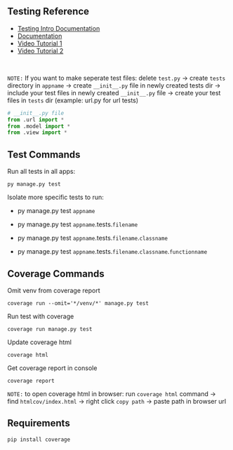 ## Testing Reference

* <a href="https://docs.djangoproject.com/en/5.0/intro/tutorial05/" target="_blank">Testing Intro Documentation</a>
* <a href="https://docs.djangoproject.com/en/5.0/topics/testing/" target="_blank">Documentation</a>
* <a href="https://www.youtube.com/watch?v=swEjbCW9XDY&list=PLOLrQ9Pn6cay7t8VZ3wmn6QdAxzTx60F3&index=1" target="_blank">Video Tutorial 1</a>
* <a href="https://www.youtube.com/watch?v=GBgRMdjAx_c&list=PLOLrQ9Pn6cay7t8VZ3wmn6QdAxzTx60F3&index=2" target="_blank">Video Tutorial 2</a>
<!-- * <a href="" target="_blank">Template</a> -->

<br>

`NOTE:` If you want to make seperate test files: delete `test.py` -> create `tests` directory in `appname` -> create `__init__.py` file in newly created tests dir -> include your test files in newly created `__init__.py` file -> create your test files in `tests` dir (example: url.py for url tests)

```py
# __init__.py file
from .url import *
from .model import *
from .view import *
```


## Test Commands

Run all tests in all apps:

    py manage.py test

Isolate more specific tests to run:

* py manage.py test `appname`

* py manage.py test `appname`.tests.`filename`

* py manage.py test `appname`.tests.`filename`.`classname`

* py manage.py test `appname`.tests.`filename`.`classname`.`functionname`

## Coverage Commands

Omit venv from coverage report

    coverage run --omit='*/venv/*' manage.py test

Run test with coverage

    coverage run manage.py test
    
Update coverage html

    coverage html

Get coverage report in console

    coverage report

`NOTE:` to open coverage html in browser: run `coverage html` command -> find `htmlcov/index.html` -> right click `copy path` -> paste path in browser url


## Requirements

```
pip install coverage
```

